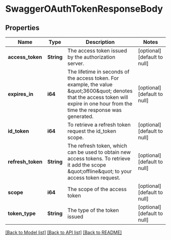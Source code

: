 # SwaggerOAuthTokenResponseBody

## Properties
Name | Type | Description | Notes
------------ | ------------- | ------------- | -------------
**access_token** | **String** | The access token issued by the authorization server. | [optional] [default to null]
**expires_in** | **i64** | The lifetime in seconds of the access token.  For example, the value \&quot;3600\&quot; denotes that the access token will expire in one hour from the time the response was generated. | [optional] [default to null]
**id_token** | **i64** | To retrieve a refresh token request the id_token scope. | [optional] [default to null]
**refresh_token** | **String** | The refresh token, which can be used to obtain new access tokens. To retrieve it add the scope \&quot;offline\&quot; to your access token request. | [optional] [default to null]
**scope** | **i64** | The scope of the access token | [optional] [default to null]
**token_type** | **String** | The type of the token issued | [optional] [default to null]

[[Back to Model list]](../README.md#documentation-for-models) [[Back to API list]](../README.md#documentation-for-api-endpoints) [[Back to README]](../README.md)


